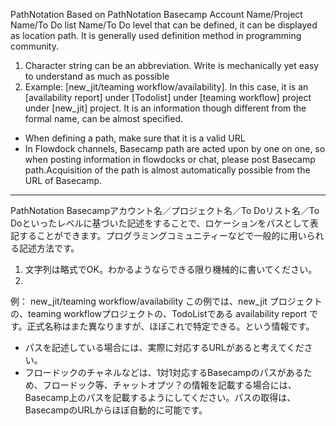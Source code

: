 PathNotation
Based on PathNotation Basecamp Account Name/Project Name/To Do list Name/To Do level that can be defined, it can be displayed as location path. It is generally used definition method in programming community.

1. Character string can be an abbreviation. Write is mechanically yet easy to understand as much as possible
2. Example: [new_jit/teaming workflow/availability]. In this case, it is an [availability report] under [Todolist] under [teaming workflow] project under [new_jit] project. It is an information though different from the formal name, can be almost specified.


- When defining a path, make sure that it is a valid URL
- In Flowdock channels, Basecamp path are acted upon by one on one, so when posting information in flowdocks or chat, please post Basecamp path.Acquisition of the path is almost automatically possible from the URL of Basecamp.

--------

PathNotation
Basecampアカウント名／プロジェクト名／To Doリスト名／To Doといったレベルに基づいた記述をすることで、ロケーションをパスとして表記することができます。プログラミングコミュニティーなどで一般的に用いられる記述方法です。

1. 文字列は略式でOK。わかるようならできる限り機械的に書いてください。
2. 
例：
new_jit/teaming workflow/availability
この例では、new_jit プロジェクトの、teaming workflowプロジェクトの、TodoListである availability report です。正式名称はまた異なりますが、ほぼこれで特定できる。という情報です。


- パスを記述している場合には、実際に対応するURLがあると考えてください。
- フロードックのチャネルなどは、1対1対応するBasecampのパスがあるため、フロードック等、チャットオプツ？の情報を記載する場合には、Basecamp上のパスを記載するようにしてください。パスの取得は、BasecampのURLからほぼ自動的に可能です。
